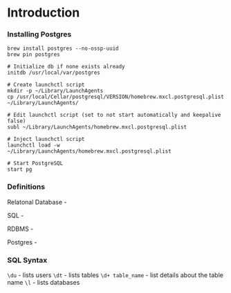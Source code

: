 # Introduction

### Installing Postgres

```
brew install postgres --no-ossp-uuid
brew pin postgres

# Initialize db if none exists already
initdb /usr/local/var/postgres

# Create launchctl script
mkdir -p ~/Library/LaunchAgents
cp /usr/local/Cellar/postgresql/VERSION/homebrew.mxcl.postgresql.plist ~/Library/LaunchAgents/

# Edit launchctl script (set to not start automatically and keepalive false)
subl ~/Library/LaunchAgents/homebrew.mxcl.postgresql.plist

# Inject launchctl script
launchctl load -w ~/Library/LaunchAgents/homebrew.mxcl.postgresql.plist

# Start PostgreSQL
start pg
```

### Definitions

Relatonal Database - 

SQL -

RDBMS - 

Postgres - 

### SQL Syntax

`\du` - lists users
`\dt` - lists tables
`\d+ table_name` - list details about the table name
`\l` - lists databases